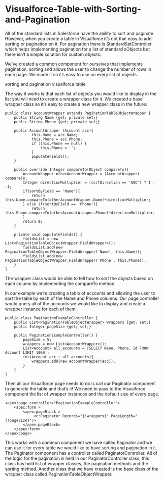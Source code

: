 # Visualforce-Table-with-Sorting-and-Pagination

All of the standard lists in Salesforce have the ability to sort and paginate. However, when you create a table in Visualforce it’s not that easy to add sorting or pagination on it. For pagination there is StandardSetController which helps implementing pagination for a list of standard sObjects but there isn’t a simple solution for custom objects.

 

We’ve created a common component for ourselves that implements pagination, sorting and allows the user to change the number of rows in each page. We made it so it’s easy to use on every list of objects.

 

sorting and pagination visualforce table

 

The way it works is that each list of objects you would like to display in the list you will need to create a wrapper class for it. We created a base wrapper class so it’s easy to create a new wrapper class in the future:

 
```
public class AccountWrapper extends PaginationTableObjectWrapper {
    public String Name {get; private set;}
    public String Phone {get; private set;}

    public AccountWrapper (Account acc){
            this.Name = acc.Name;
            this.Phone = acc.Phone;
            if (this.Phone == null) {
                this.Phone = '';
            }
            populateFields();
    }

    public override Integer compareTo(Object compareTo){
        AccountWrapper otherAccountWrapper = (AccountWrapper) compareTo;
        Integer directionMultiplier = (sortDirection == 'ASC') ? 1 : -1;
        if(sortByField == 'Name'){
            return this.Name.compareTo(otherAccountWrapper.Name)*directionMultiplier;
        } else if(sortByField == 'Phone'){
            return this.Phone.compareTo(otherAccountWrapper.Phone)*directionMultiplier;
        }
        return 0;
    }

    private void populateFields() {
        fieldsList = new List<PaginationTableObjectWrapper.FieldWrapper>();
        fieldsList.add(new PaginationTableObjectWrapper.FieldWrapper('Name', this.Name));
        fieldsList.add(new PaginationTableObjectWrapper.FieldWrapper('Phone', this.Phone));
    }
}
``` 

The wrapper class would be able to tell how to sort the objects based on each column by implementing the compareTo method.

 

In our example we’re creating a table of accounts and allowing the user to sort the table by each of the Name and Phone columns. Our page controller would query all of the accounts we would like to display and create a wrapper instance for each of them.

 
```
public class PaginationExampleController {
    public List<PaginationTableObjectWrapper> wrappers {get; set;}
    public Integer pageSize {get; set;}

    public PaginationExampleController() {
        pageSize = 5;
        wrappers = new List<AccountWrapper>();
        List<Account> all_accounts = [SELECT Name, Phone, Id FROM Account LIMIT 1000];
        for(Account acc : all_accounts){
            wrappers.add(new AccountWrapper(acc));
        }
    }
}
``` 

Then all our Visualforce page needs to do is call our Paginator component to generate the table and that’s it! We need to pass to the Visualforce component the list of wrapper instances and the default size of every page.

 
```
<apex:page controller="PaginationExampleController">
    <apex:form >
        <apex:pageBlock >
             <c:Paginator Records="{!wrappers}" PageLength="{!pageSize}"/>
        </apex:pageBlock>
    </apex:form>
</apex:page>
``` 

This works with a common component we have called Paginator and we can use it for every table we would like to have sorting and pagination in it. The Paginator component has a controller called PaginatorController. All of the logic for the pagination is held in our PaginatorController class, this class has hold list of wrapper classes, the pagination methods and the sorting method. Another class that we have created is the base class of the wrapper class called PaginationTableObjectWrapper.